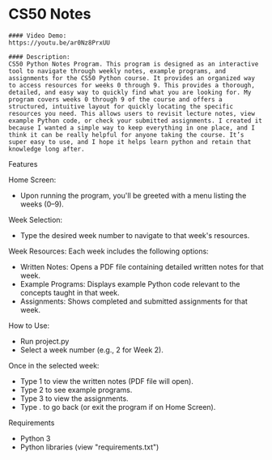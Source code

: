 # CS50 Notes
    #### Video Demo:  
    https://youtu.be/ar0Nz8PrxUU
    
    #### Description: 
    CS50 Python Notes Program. This program is designed as an interactive tool to navigate through weekly notes, example programs, and assignments for the CS50 Python course. It provides an organized way to access resources for weeks 0 through 9. This provides a thorough, detailed, and easy way to quickly find what you are looking for. My program covers weeks 0 through 9 of the course and offers a structured, intuitive layout for quickly locating the specific resources you need. This allows users to revisit lecture notes, view example Python code, or check your submitted assignments. I created it because I wanted a simple way to keep everything in one place, and I think it can be really helpful for anyone taking the course. It’s super easy to use, and I hope it helps learn python and retain that knowledge long after.

Features

Home Screen:
- Upon running the program, you'll be greeted with a menu listing the weeks (0–9).

Week Selection:
- Type the desired week number to navigate to that week's resources.

Week Resources:
Each week includes the following options:
- Written Notes: Opens a PDF file containing detailed written notes for that week.
- Example Programs: Displays example Python code relevant to the concepts taught in that week.
- Assignments: Shows completed and submitted assignments for that week.

How to Use:
- Run project.py
- Select a week number (e.g., 2 for Week 2).

Once in the selected week:
- Type 1 to view the written notes (PDF file will open).
- Type 2 to see example programs.
- Type 3 to view the assignments.
- Type . to go back (or exit the program if on Home Screen).

Requirements
- Python 3
- Python libraries (view "requirements.txt")
